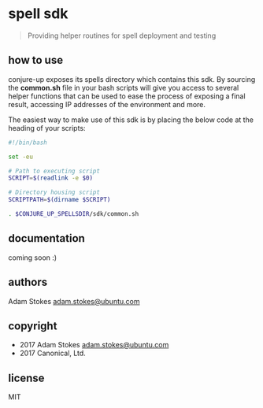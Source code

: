 # spell sdk
> Providing helper routines for spell deployment and testing

## how to use

conjure-up exposes its spells directory which contains this sdk. By sourcing the
**common.sh** file in your bash scripts will give you access to several helper
functions that can be used to ease the process of exposing a final result,
accessing IP addresses of the environment and more.

The easiest way to make use of this sdk is by placing the below code at the
heading of your scripts:

```bash
#!/bin/bash

set -eu

# Path to executing script
SCRIPT=$(readlink -e $0)

# Directory housing script
SCRIPTPATH=$(dirname $SCRIPT)

. $CONJURE_UP_SPELLSDIR/sdk/common.sh
```

## documentation

coming soon :)

## authors

Adam Stokes <adam.stokes@ubuntu.com>

## copyright

* 2017 Adam Stokes <adam.stokes@ubuntu.com>
* 2017 Canonical, Ltd.

## license

MIT

